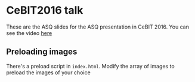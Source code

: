 # CeBIT2016 talk


These are the ASQ slides for the ASQ presentation in CeBIT 2016.
You can see the video [here](http://livestream.com/accounts/13352850/events/4911166/videos/116125193/player?autoPlay=false&height=360&mute=false&width=640)

## Preloading images
There's a preload script in `index.html`. Modify the array of images to preload the images of your choice